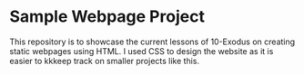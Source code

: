 # Sample Webpage Project
This repository is to showcase the current lessons of 10-Exodus on creating static webpages using HTML.
I used CSS to design the website as it is easier to kkkeep track on smaller projects like this.